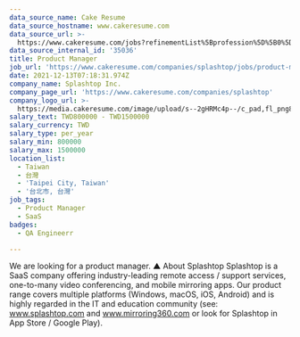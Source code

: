```yaml
---
data_source_name: Cake Resume
data_source_hostname: www.cakeresume.com
data_source_url: >-
  https://www.cakeresume.com/jobs?refinementList%5Bprofession%5D%5B0%5D=engineering_qa-engineer&refinementList%5Bsalary_currency%5D=TWD&range%5Bsalary_range%5D%5Bmin%5D=800096
data_source_internal_id: '35036'
title: Product Manager
job_url: 'https://www.cakeresume.com/companies/splashtop/jobs/product-manager-fc9454'
date: 2021-12-13T07:18:31.974Z
company_name: Splashtop Inc.
company_page_url: 'https://www.cakeresume.com/companies/splashtop'
company_logo_url: >-
  https://media.cakeresume.com/image/upload/s--2gHRMc4p--/c_pad,fl_png8,h_200,w_200/v1577246016/q3dazcv6tw7gx2xygu4y.png
salary_text: TWD800000 - TWD1500000
salary_currency: TWD
salary_type: per_year
salary_min: 800000
salary_max: 1500000
location_list:
  - Taiwan
  - 台灣
  - 'Taipei City, Taiwan'
  - '台北市, 台灣'
job_tags:
  - Product Manager
  - SaaS
badges:
  - QA Engineerr

---
```


We are looking for a product manager. ▲ About Splashtop Splashtop is a SaaS company offering industry-leading remote access / support services, one-to-many video conferencing, and mobile mirroring apps. Our product range covers multiple platforms (Windows, macOS, iOS, Android) and is highly regarded in the IT and education community (see: www.splashtop.com and www.mirroring360.com or look for Splashtop in App Store / Google Play).